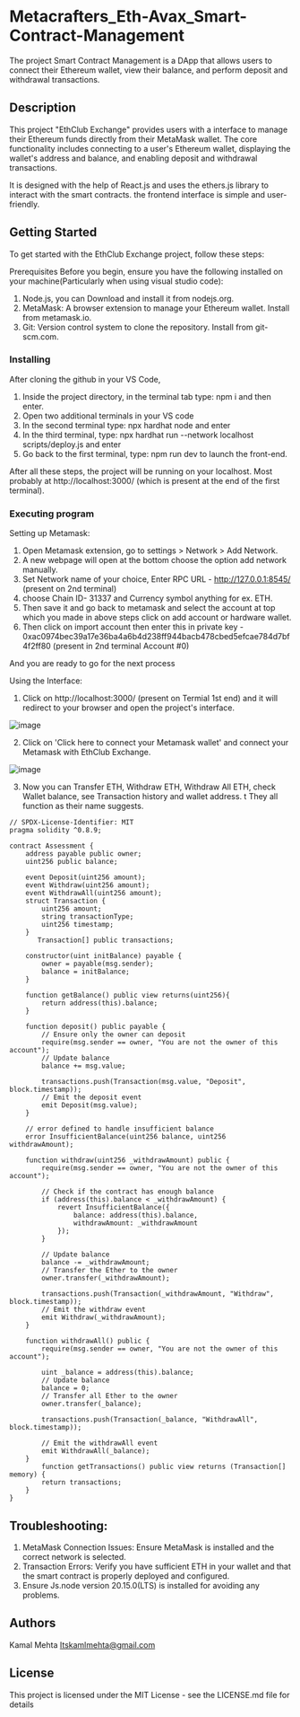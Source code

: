 # Metacrafters_Eth-Avax_Smart-Contract-Management

The project Smart Contract Management is a DApp that allows users to connect their Ethereum wallet, view their balance, and perform deposit and withdrawal transactions.

## Description

This project "EthClub Exchange" provides users with a interface to manage their Ethereum funds directly from their MetaMask wallet. The core functionality includes connecting to a user's Ethereum wallet, displaying the wallet's address and balance, and enabling deposit and withdrawal transactions.

It is designed with the help of React.js and uses the ethers.js library to interact with the smart contracts. the frontend interface is simple and user-friendly.

## Getting Started

To get started with the EthClub Exchange project, follow these steps:

Prerequisites
Before you begin, ensure you have the following installed on your machine(Particularly when using visual studio code):

1. Node.js, you can Download and install it from nodejs.org.
2. MetaMask: A browser extension to manage your Ethereum wallet. Install from metamask.io.
3. Git: Version control system to clone the repository. Install from git-scm.com.

### Installing

After cloning the github in your VS Code,

1. Inside the project directory, in the terminal tab type: npm i and then enter.
2. Open two additional terminals in your VS code
3. In the second terminal type: npx hardhat node and enter
4. In the third terminal, type: npx hardhat run --network localhost scripts/deploy.js and enter
5. Go back to the first terminal, type: npm run dev to launch the front-end.

After all these steps, the project will be running on your localhost. Most probably at http://localhost:3000/ (which is present at the end of the first terminal). 

### Executing program

Setting up Metamask:
1. Open Metamask extension, go to settings > Network > Add Network.
2. A new webpage will open at the bottom choose the option add network manually.
3. Set Network name of your choice, Enter RPC URL - http://127.0.0.1:8545/ (present on 2nd terminal) 
4. choose Chain ID- 31337 and Currency symbol anything for ex. ETH.
5. Then save it and go back to metamask and select the account at top which you made in above steps click on add account or hardware wallet.
6. Then click on import account then enter this in private key - 0xac0974bec39a17e36ba4a6b4d238ff944bacb478cbed5efcae784d7bf4f2ff80 (present in 2nd terminal Account #0)

And you are ready to go for the next process

Using the Interface:

1. Click on http://localhost:3000/ (present on Termial 1st end) and it will redirect to your browser and open the project's interface.

![image](https://github.com/itskamalmehta/Metacrafters_ETH-AVAX_Smart-Contract-Management/assets/112396717/100cbe7a-a8c9-4049-9ec3-5a5f1991d891)

2. Click on 'Click here to connect your Metamask wallet' and connect your Metamask with EthClub Exchange.

![image](https://github.com/itskamalmehta/Metacrafters_ETH-AVAX_Smart-Contract-Management/assets/112396717/1936d839-b994-4a07-8eb8-7dccc7762892)


3. Now you can Transfer ETH, Withdraw ETH, Withdraw All ETH, check Wallet balance, see Transaction history and wallet address. t
   They all function as their name suggests.

```
// SPDX-License-Identifier: MIT
pragma solidity ^0.8.9;

contract Assessment {
    address payable public owner;
    uint256 public balance;

    event Deposit(uint256 amount);
    event Withdraw(uint256 amount);
    event WithdrawAll(uint256 amount);
    struct Transaction {
        uint256 amount;
        string transactionType;
        uint256 timestamp;
    }
       Transaction[] public transactions;

    constructor(uint initBalance) payable {
        owner = payable(msg.sender);
        balance = initBalance;
    }

    function getBalance() public view returns(uint256){
        return address(this).balance; 
    }

    function deposit() public payable {
        // Ensure only the owner can deposit
        require(msg.sender == owner, "You are not the owner of this account");
        // Update balance
        balance += msg.value;

        transactions.push(Transaction(msg.value, "Deposit", block.timestamp));
        // Emit the deposit event
        emit Deposit(msg.value);
    }

    // error defined to handle insufficient balance
    error InsufficientBalance(uint256 balance, uint256 withdrawAmount);

    function withdraw(uint256 _withdrawAmount) public {
        require(msg.sender == owner, "You are not the owner of this account");

        // Check if the contract has enough balance
        if (address(this).balance < _withdrawAmount) {
            revert InsufficientBalance({
                balance: address(this).balance,
                withdrawAmount: _withdrawAmount
            });
        }

        // Update balance
        balance -= _withdrawAmount;
        // Transfer the Ether to the owner
        owner.transfer(_withdrawAmount);

        transactions.push(Transaction(_withdrawAmount, "Withdraw", block.timestamp));
        // Emit the withdraw event
        emit Withdraw(_withdrawAmount);
    }

    function withdrawAll() public { 
        require(msg.sender == owner, "You are not the owner of this account");

        uint _balance = address(this).balance;
        // Update balance
        balance = 0;
        // Transfer all Ether to the owner
        owner.transfer(_balance);

        transactions.push(Transaction(_balance, "WithdrawAll", block.timestamp));

        // Emit the withdrawAll event
        emit WithdrawAll(_balance);
    }
        function getTransactions() public view returns (Transaction[] memory) {
        return transactions;
    }
}

```

## Troubleshooting:

1. MetaMask Connection Issues: Ensure MetaMask is installed and the correct network is selected.
2. Transaction Errors: Verify you have sufficient ETH in your wallet and that the smart contract is properly deployed and configured.
3. Ensure Js.node version 20.15.0(LTS) is installed for avoiding any problems. 



## Authors
Kamal Mehta
Itskamlmehta@gmail.com

## License
This project is licensed under the MIT License - see the LICENSE.md file for details
